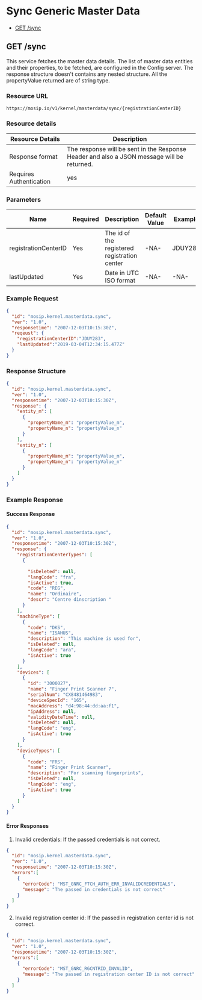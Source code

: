 # Sync Generic Master Data
* [GET /sync](#get-sync)

## GET /sync
This service fetches the master data details. The list of master data entities and their properties, to be fetched, are configured in the Config server. The response structure doesn't contains any nested structure. All the propertyValue returned are of string type. 

### Resource URL
`https://mosip.io/v1/kernel/masterdata/sync/{registrationCenterID}`

### Resource details
Resource Details | Description
------------ | -------------
Response format | The response will be sent in the Response Header and also a JSON message will be returned. 
Requires Authentication | yes

### Parameters
Name | Required | Description | Default Value | Example
-----|----------|-------------|---------------|--------
registrationCenterID|Yes|The id of the registered registration center|-NA-|JDUY283
lastUpdated|Yes|Date in UTC ISO format|-NA-|-NA-

### Example Request
```JSON
{
  "id": "mosip.kernel.masterdata.sync",
  "ver": "1.0",
  "responsetime": "2007-12-03T10:15:30Z",
  "reqeust": {
	"registrationCenterID":"JDUY283",
	"lastUpdated":"2019-03-04T12:34:15.477Z"
  }
}
```

### Response Structure
```JSON
{
  "id": "mosip.kernel.masterdata.sync",
  "ver": "1.0",
  "responsetime": "2007-12-03T10:15:30Z",
  "response": {
	"entity_m": [
	  {
	    "propertyName_m": "propertyValue_m",
	    "propertyName_n": "propertyValue_n"
	  }
	],
	"entity_n": [
	  {
		"propertyName_m": "propertyValue_m",
		"propertyName_n": "propertyValue_n"
	  }
	]
  }
}
```

### Example Response

#### Success Response 
```JSON
{
  "id": "mosip.kernel.masterdata.sync",
  "ver": "1.0",
  "responsetime": "2007-12-03T10:15:30Z",
  "response": {
	"registrationCenterTypes": [
	  {
	    
		"isDeleted": null,
	    "langCode": "fra",
        "isActive": true,
	    "code": "REG",
	    "name": "Ordinaire",
	    "descr": "Centre dinscription "
	  }
	],
	"machineType": [
	  {
		"code": "DKS",
		"name": "ISAHUS",
		"description": "This machine is used for",
		"isDeleted": null,
		"langCode": "ara",
		"isActive": true
	  }
	],
	"devices": [
	  {
		"id": "3000027",
		"name": "Finger Print Scanner 7",
		"serialNum": "CX8481464983",
		"deviceSpecId": "165",
		"macAddress": "d4:98:44:dd:aa:f1",
		"ipAddress": null,
		"validityDateTime": null,
		"isDeleted": null,
		"langCode": "eng",
		"isActive": true
	  }
	],
	"deviceTypes": [
	  {
	    "code": "FRS",
		"name": "Finger Print Scanner",
		"description": "For scanning fingerprints",
		"isDeleted": null,
		"langCode": "eng",
		"isActive": true
	  }
	]
  }
}
```

#### Error Responses

1. Invalid credentials: If the passed credentials is not correct. 
```JSON
{
  "id": "mosip.kernel.masterdata.sync",
  "ver": "1.0",
  "responsetime": "2007-12-03T10:15:30Z",
  "errors":[
	{
	  "errorCode": "MST_GNRC_FTCH_AUTH_ERR_INVALIDCREDENTIALS",
	  "message": "The passed in credentials is not correct"
	}	
  ]
}
```

2. Invalid registration center id: If the passed in registration center id is not correct. 
```JSON
{
  "id": "mosip.kernel.masterdata.sync",
  "ver": "1.0",
  "responsetime": "2007-12-03T10:15:30Z",
  "errors":[
	{
	  "errorCode": "MST_GNRC_RGCNTRID_INVALID",
	  "message": "The passed in registration center ID is not correct"
	}	
  ]
}
```